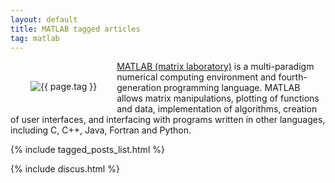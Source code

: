 ```yaml
---
layout: default
title: MATLAB tagged articles
tag: matlab
---
```


<div style="float: left; margin: 2.0rem;">
	<img src="/public/images/{{ page.tag }}.png" style="max-width: 10rem;" alt="{{ page.tag }}" />
</div>

[MATLAB (matrix laboratory)](http://mathworks.com) is a multi-paradigm numerical computing environment and fourth-generation programming language. MATLAB allows matrix manipulations, plotting of functions and data, implementation of algorithms, creation of user interfaces, and interfacing with programs written in other languages, including C, C++, Java, Fortran and Python.

{% include tagged_posts_list.html %}

{% include discus.html %}
